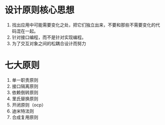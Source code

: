 # 设计原则核心思想

1) 找出应用中可能需要变化之处，把它们独立出来，不要和那些不需要变化的代码混在一起。
2) 针对接口编程，而不是针对实现编程。
3) 为了交互对象之间的松耦合设计而努力

# 七大原则

1. 单一职责原则
2. 接口隔离原则
3. 依赖倒转原则
4. 里氏替换原则
5. 开闭原则（ocp）
6. 迪米特法则
7. 合成复用原则